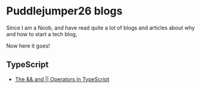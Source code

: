 # Puddlejumper26 blogs

Since I am a Noob, and have read quite a lot of blogs and articles about why and how to start a tech blog, 

Now here it goes!

## TypeScript

<ul>
  <li><a href="https://github.com/puddlejumper26/blogs/issues" target="_blank">The && and || Operators in TypeScript </li>
<ul>
